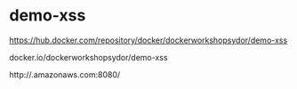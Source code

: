 # demo-xss

https://hub.docker.com/repository/docker/dockerworkshopsydor/demo-xss

docker.io/dockerworkshopsydor/demo-xss

http://<elb>.amazonaws.com:8080/
